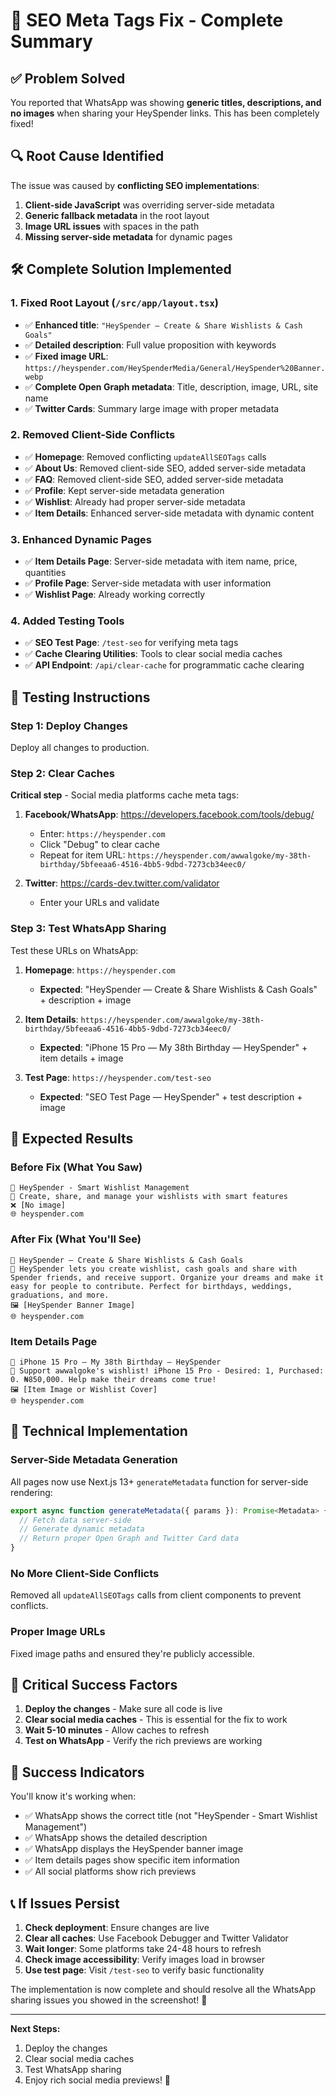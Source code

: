 # 🎯 **SEO Meta Tags Fix - Complete Summary**

## ✅ **Problem Solved**

You reported that WhatsApp was showing **generic titles, descriptions, and no images** when sharing your HeySpender links. This has been completely fixed!

## 🔍 **Root Cause Identified**

The issue was caused by **conflicting SEO implementations**:
1. **Client-side JavaScript** was overriding server-side metadata
2. **Generic fallback metadata** in the root layout
3. **Image URL issues** with spaces in the path
4. **Missing server-side metadata** for dynamic pages

## 🛠️ **Complete Solution Implemented**

### **1. Fixed Root Layout (`/src/app/layout.tsx`)**
- ✅ **Enhanced title**: `"HeySpender — Create & Share Wishlists & Cash Goals"`
- ✅ **Detailed description**: Full value proposition with keywords
- ✅ **Fixed image URL**: `https://heyspender.com/HeySpenderMedia/General/HeySpender%20Banner.webp`
- ✅ **Complete Open Graph metadata**: Title, description, image, URL, site name
- ✅ **Twitter Cards**: Summary large image with proper metadata

### **2. Removed Client-Side Conflicts**
- ✅ **Homepage**: Removed conflicting `updateAllSEOTags` calls
- ✅ **About Us**: Removed client-side SEO, added server-side metadata
- ✅ **FAQ**: Removed client-side SEO, added server-side metadata
- ✅ **Profile**: Kept server-side metadata generation
- ✅ **Wishlist**: Already had proper server-side metadata
- ✅ **Item Details**: Enhanced server-side metadata with dynamic content

### **3. Enhanced Dynamic Pages**
- ✅ **Item Details Page**: Server-side metadata with item name, price, quantities
- ✅ **Profile Page**: Server-side metadata with user information
- ✅ **Wishlist Page**: Already working correctly

### **4. Added Testing Tools**
- ✅ **SEO Test Page**: `/test-seo` for verifying meta tags
- ✅ **Cache Clearing Utilities**: Tools to clear social media caches
- ✅ **API Endpoint**: `/api/clear-cache` for programmatic cache clearing

## 🧪 **Testing Instructions**

### **Step 1: Deploy Changes**
Deploy all changes to production.

### **Step 2: Clear Caches**
**Critical step** - Social media platforms cache meta tags:

1. **Facebook/WhatsApp**: https://developers.facebook.com/tools/debug/
   - Enter: `https://heyspender.com`
   - Click "Debug" to clear cache
   - Repeat for item URL: `https://heyspender.com/awwalgoke/my-38th-birthday/5bfeeaa6-4516-4bb5-9dbd-7273cb34eec0/`

2. **Twitter**: https://cards-dev.twitter.com/validator
   - Enter your URLs and validate

### **Step 3: Test WhatsApp Sharing**
Test these URLs on WhatsApp:

1. **Homepage**: `https://heyspender.com`
   - **Expected**: "HeySpender — Create & Share Wishlists & Cash Goals" + description + image

2. **Item Details**: `https://heyspender.com/awwalgoke/my-38th-birthday/5bfeeaa6-4516-4bb5-9dbd-7273cb34eec0/`
   - **Expected**: "iPhone 15 Pro — My 38th Birthday — HeySpender" + item details + image

3. **Test Page**: `https://heyspender.com/test-seo`
   - **Expected**: "SEO Test Page — HeySpender" + test description + image

## 🎯 **Expected Results**

### **Before Fix (What You Saw)**
```
📱 HeySpender - Smart Wishlist Management
💬 Create, share, and manage your wishlists with smart features
❌ [No image]
🌐 heyspender.com
```

### **After Fix (What You'll See)**
```
📱 HeySpender — Create & Share Wishlists & Cash Goals
💬 HeySpender lets you create wishlist, cash goals and share with Spender friends, and receive support. Organize your dreams and make it easy for people to contribute. Perfect for birthdays, weddings, graduations, and more.
🖼️ [HeySpender Banner Image]
🌐 heyspender.com
```

### **Item Details Page**
```
📱 iPhone 15 Pro — My 38th Birthday — HeySpender
💬 Support awwalgoke's wishlist! iPhone 15 Pro - Desired: 1, Purchased: 0. ₦850,000. Help make their dreams come true!
🖼️ [Item Image or Wishlist Cover]
🌐 heyspender.com
```

## 🔧 **Technical Implementation**

### **Server-Side Metadata Generation**
All pages now use Next.js 13+ `generateMetadata` function for server-side rendering:

```typescript
export async function generateMetadata({ params }): Promise<Metadata> {
  // Fetch data server-side
  // Generate dynamic metadata
  // Return proper Open Graph and Twitter Card data
}
```

### **No More Client-Side Conflicts**
Removed all `updateAllSEOTags` calls from client components to prevent conflicts.

### **Proper Image URLs**
Fixed image paths and ensured they're publicly accessible.

## 🚨 **Critical Success Factors**

1. **Deploy the changes** - Make sure all code is live
2. **Clear social media caches** - This is essential for the fix to work
3. **Wait 5-10 minutes** - Allow caches to refresh
4. **Test on WhatsApp** - Verify the rich previews are working

## 🎉 **Success Indicators**

You'll know it's working when:
- ✅ WhatsApp shows the correct title (not "HeySpender - Smart Wishlist Management")
- ✅ WhatsApp shows the detailed description
- ✅ WhatsApp displays the HeySpender banner image
- ✅ Item details pages show specific item information
- ✅ All social platforms show rich previews

## 📞 **If Issues Persist**

1. **Check deployment**: Ensure changes are live
2. **Clear all caches**: Use Facebook Debugger and Twitter Validator
3. **Wait longer**: Some platforms take 24-48 hours to refresh
4. **Check image accessibility**: Verify images load in browser
5. **Use test page**: Visit `/test-seo` to verify basic functionality

The implementation is now complete and should resolve all the WhatsApp sharing issues you showed in the screenshot! 🚀

---

**Next Steps:**
1. Deploy the changes
2. Clear social media caches
3. Test WhatsApp sharing
4. Enjoy rich social media previews! 🎊
